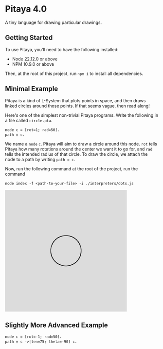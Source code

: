 # Pitaya 4.0

A tiny language for drawing particular drawings.

## Getting Started
To use Pitaya, you'll need to have the following installed:

* Node 22.12.0 or above
* NPM 10.9.0 or above

Then, at the root of this project, run `npm i` to install all dependencies.

## Minimal Example
Pitaya is a kind of L-System that plots points in space, and then draws linked circles around those points. If that seems vague, then read along! 

Here's one of the simplest non-trivial Pitaya programs. Write the following in a file called `circle.pta`.

```
node c = [rot=1; rad=50].
path = c.
```

We name a `node` `c`. Pitaya will aim to draw a circle around this node. `rot` tells Pitaya how many rotations around the center we want it to go for, and `rad` tells the intended radius of that circle. To draw the circle, we attach the node to a path by writing `path = c`.

Now, run the following command at the root of the project, run the command

```
node index -f <path-to-your-file> -i ./interpreters/dots.js
```

![A circle at the center of a gray screen.](./example-images/circle.png)

## Slightly More Advanced Example

```
node c = [rot=-1; rad=50].
path = c ->[len=75; theta=-90] c.
```

